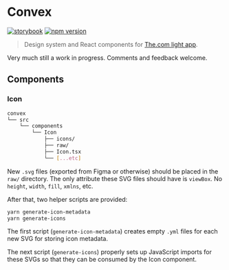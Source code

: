 # Convex

[![storybook](https://shields.io/badge/storybook-white?logo=storybook&style=flat)](https://thecom.netlify.com) [![npm version](https://img.shields.io/npm/v/@the.com/convex.svg?label=@the.com/convex)](https://www.npmjs.com/package/@the.com/convex)

> Design system and React components for [The.com light app](https://app.the.com).

Very much still a work in progress. Comments and feedback welcome.

## Components

### Icon

```sh
convex
└── src
    └── components
	    └── Icon
		    ├── icons/
			├── raw/
			├── Icon.tsx
			└── [...etc]
```

New `.svg` files (exported from Figma or otherwise) should be placed in the `raw/` directory. The only attribute these SVG files should have is `viewBox`. No `height`, `width`, `fill`, `xmlns`, etc.

After that, two helper scripts are provided:

```sh
yarn generate-icon-metadata
yarn generate-icons
```

The first script (`generate-icon-metadata`) creates empty `.yml` files for each new SVG for storing icon metadata.

The next script (`generate-icons`) properly sets up JavaScript imports for these SVGs so that they can be consumed by the Icon component.

